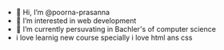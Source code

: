 - 👋 Hi, I’m @poorna-prasanna
- 👀 I’m interested in web development
- 🌱 I’m currently persuvating in Bachler's of computer science 
- i love learnig new course specially i love html ans css


<!---
poorna-prasanna/poorna-prasanna is a ✨ special ✨ repository because its `README.md` (this file) appears on your GitHub profile.
You can click the Preview link to take a look at your changes.
--->
